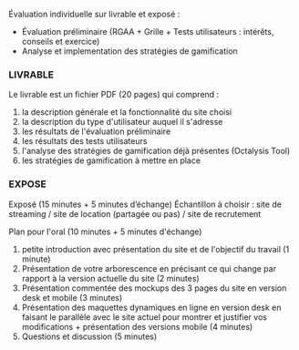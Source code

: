 Évaluation individuelle sur livrable et exposé :
* Évaluation préliminaire (RGAA + Grille + Tests utilisateurs : intérêts, conseils et exercice)
* Analyse et implementation des stratégies de gamification

### LIVRABLE
Le livrable est un fichier PDF (20 pages) qui comprend :
1) la description générale et la fonctionnalité du site choisi
2) la description du type d'utilisateur auquel il s'adresse
3) les résultats de l'évaluation préliminaire
4) les résultats des tests utilisateurs
5) l'analyse des stratégies de gamification déjà présentes (Octalysis Tool)
6) les stratégies de gamification à mettre en place

### EXPOSE
Exposé (15 minutes + 5 minutes d’échange)
Échantillon à choisir : site de streaming / site de location (partagée ou pas) / site de recrutement

Plan pour l'oral (10 minutes + 5 minutes d'échange)
1) petite introduction avec présentation du site et de l'objectif du travail (1 minute)
2) Présentation de votre arborescence en précisant ce qui change par rapport à la version actuelle du site (2 minutes)
3) Présentation commentée des mockups des 3 pages du site en version desk et mobile (3 minutes)
4) Présentation des maquettes dynamiques en ligne en version desk en faisant le parallèle avec le site actuel pour montrer et justifier vos modifications + présentation des versions mobile (4 minutes)
5) Questions et discussion (5 minutes)